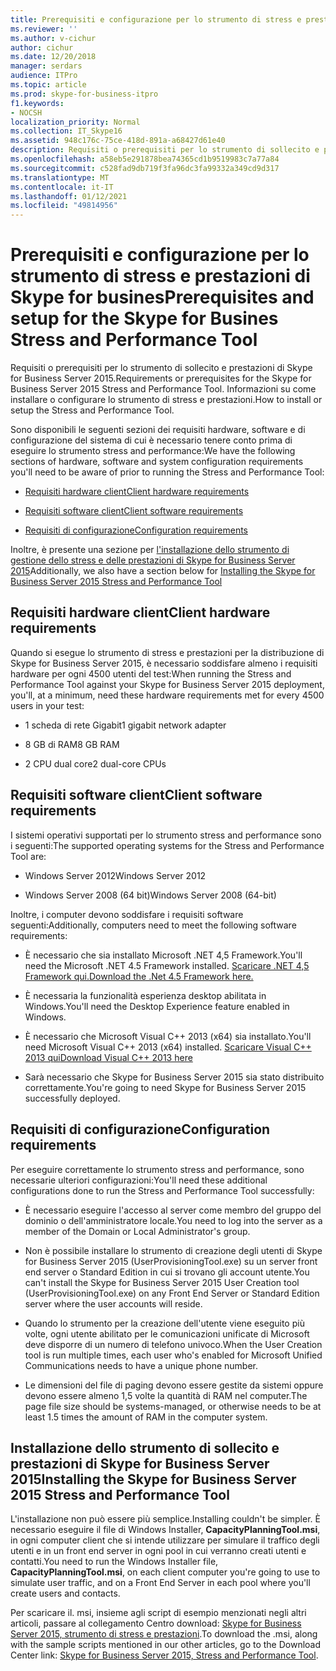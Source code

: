 ```yaml
---
title: Prerequisiti e configurazione per lo strumento di stress e prestazioni di Skype for busines
ms.reviewer: ''
ms.author: v-cichur
author: cichur
ms.date: 12/20/2018
manager: serdars
audience: ITPro
ms.topic: article
ms.prod: skype-for-business-itpro
f1.keywords:
- NOCSH
localization_priority: Normal
ms.collection: IT_Skype16
ms.assetid: 948c176c-75ce-418d-891a-a68427d61e40
description: Requisiti o prerequisiti per lo strumento di sollecito e prestazioni di Skype for Business Server 2015. Informazioni su come installare o configurare lo strumento di stress e prestazioni.
ms.openlocfilehash: a58eb5e291878bea74365cd1b9519983c7a77a84
ms.sourcegitcommit: c528fad9db719f3fa96dc3fa99332a349cd9d317
ms.translationtype: MT
ms.contentlocale: it-IT
ms.lasthandoff: 01/12/2021
ms.locfileid: "49814956"
---
```

# <a name="prerequisites-and-setup-for-the-skype-for-busines-stress-and-performance-tool"></a><span data-ttu-id="38b42-104">Prerequisiti e configurazione per lo strumento di stress e prestazioni di Skype for busines</span><span class="sxs-lookup"><span data-stu-id="38b42-104">Prerequisites and setup for the Skype for Busines Stress and Performance Tool</span></span>
 
<span data-ttu-id="38b42-105">Requisiti o prerequisiti per lo strumento di sollecito e prestazioni di Skype for Business Server 2015.</span><span class="sxs-lookup"><span data-stu-id="38b42-105">Requirements or prerequisites for the Skype for Business Server 2015 Stress and Performance Tool.</span></span> <span data-ttu-id="38b42-106">Informazioni su come installare o configurare lo strumento di stress e prestazioni.</span><span class="sxs-lookup"><span data-stu-id="38b42-106">How to install or setup the Stress and Performance Tool.</span></span>
  
<span data-ttu-id="38b42-107">Sono disponibili le seguenti sezioni dei requisiti hardware, software e di configurazione del sistema di cui è necessario tenere conto prima di eseguire lo strumento stress and performance:</span><span class="sxs-lookup"><span data-stu-id="38b42-107">We have the following sections of hardware, software and system configuration requirements you'll need to be aware of prior to running the Stress and Performance Tool:</span></span>
  
- [<span data-ttu-id="38b42-108">Requisiti hardware client</span><span class="sxs-lookup"><span data-stu-id="38b42-108">Client hardware requirements</span></span>](prerequisites-and-setup.md#ClientHardwareReqs)
    
- [<span data-ttu-id="38b42-109">Requisiti software client</span><span class="sxs-lookup"><span data-stu-id="38b42-109">Client software requirements</span></span>](prerequisites-and-setup.md#ClientSoftwareReqs)
    
- [<span data-ttu-id="38b42-110">Requisiti di configurazione</span><span class="sxs-lookup"><span data-stu-id="38b42-110">Configuration requirements</span></span>](prerequisites-and-setup.md#ConfigReqs)
    
<span data-ttu-id="38b42-111">Inoltre, è presente una sezione per [l'installazione dello strumento di gestione dello stress e delle prestazioni di Skype for Business Server 2015](prerequisites-and-setup.md#Installing)</span><span class="sxs-lookup"><span data-stu-id="38b42-111">Additionally, we also have a section below for [Installing the Skype for Business Server 2015 Stress and Performance Tool](prerequisites-and-setup.md#Installing)</span></span>
  
## <a name="client-hardware-requirements"></a><span data-ttu-id="38b42-112">Requisiti hardware client</span><span class="sxs-lookup"><span data-stu-id="38b42-112">Client hardware requirements</span></span>
<span data-ttu-id="38b42-113"><a name="ClientHardwareReqs"> </a></span><span class="sxs-lookup"><span data-stu-id="38b42-113"><a name="ClientHardwareReqs"> </a></span></span>

<span data-ttu-id="38b42-114">Quando si esegue lo strumento di stress e prestazioni per la distribuzione di Skype for Business Server 2015, è necessario soddisfare almeno i requisiti hardware per ogni 4500 utenti del test:</span><span class="sxs-lookup"><span data-stu-id="38b42-114">When running the Stress and Performance Tool against your Skype for Business Server 2015 deployment, you'll, at a minimum, need these hardware requirements met for every 4500 users in your test:</span></span>
  
- <span data-ttu-id="38b42-115">1 scheda di rete Gigabit</span><span class="sxs-lookup"><span data-stu-id="38b42-115">1 gigabit network adapter</span></span>
    
- <span data-ttu-id="38b42-116">8 GB di RAM</span><span class="sxs-lookup"><span data-stu-id="38b42-116">8 GB RAM</span></span>
    
- <span data-ttu-id="38b42-117">2 CPU dual core</span><span class="sxs-lookup"><span data-stu-id="38b42-117">2 dual-core CPUs</span></span>
    
## <a name="client-software-requirements"></a><span data-ttu-id="38b42-118">Requisiti software client</span><span class="sxs-lookup"><span data-stu-id="38b42-118">Client software requirements</span></span>
<span data-ttu-id="38b42-119"><a name="ClientSoftwareReqs"> </a></span><span class="sxs-lookup"><span data-stu-id="38b42-119"><a name="ClientSoftwareReqs"> </a></span></span>

<span data-ttu-id="38b42-120">I sistemi operativi supportati per lo strumento stress and performance sono i seguenti:</span><span class="sxs-lookup"><span data-stu-id="38b42-120">The supported operating systems for the Stress and Performance Tool are:</span></span>
  
- <span data-ttu-id="38b42-121">Windows Server 2012</span><span class="sxs-lookup"><span data-stu-id="38b42-121">Windows Server 2012</span></span>
    
- <span data-ttu-id="38b42-122">Windows Server 2008 (64 bit)</span><span class="sxs-lookup"><span data-stu-id="38b42-122">Windows Server 2008 (64-bit)</span></span>
    
<span data-ttu-id="38b42-123">Inoltre, i computer devono soddisfare i requisiti software seguenti:</span><span class="sxs-lookup"><span data-stu-id="38b42-123">Additionally, computers need to meet the following software requirements:</span></span>
  
- <span data-ttu-id="38b42-124">È necessario che sia installato Microsoft .NET 4,5 Framework.</span><span class="sxs-lookup"><span data-stu-id="38b42-124">You'll need the Microsoft .NET 4.5 Framework installed.</span></span> [<span data-ttu-id="38b42-125">Scaricare .NET 4,5 Framework qui.</span><span class="sxs-lookup"><span data-stu-id="38b42-125">Download the .Net 4.5 Framework here.</span></span>](https://www.microsoft.com/download/details.aspx?id=30653)
    
- <span data-ttu-id="38b42-126">È necessaria la funzionalità esperienza desktop abilitata in Windows.</span><span class="sxs-lookup"><span data-stu-id="38b42-126">You'll need the Desktop Experience feature enabled in Windows.</span></span>
    
- <span data-ttu-id="38b42-127">È necessario che Microsoft Visual C++ 2013 (x64) sia installato.</span><span class="sxs-lookup"><span data-stu-id="38b42-127">You'll need Microsoft Visual C++ 2013 (x64) installed.</span></span> [<span data-ttu-id="38b42-128">Scaricare Visual C++ 2013 qui</span><span class="sxs-lookup"><span data-stu-id="38b42-128">Download Visual C++ 2013 here</span></span>](https://www.microsoft.com/download/details.aspx?id=40784)
    
- <span data-ttu-id="38b42-129">Sarà necessario che Skype for Business Server 2015 sia stato distribuito correttamente.</span><span class="sxs-lookup"><span data-stu-id="38b42-129">You're going to need Skype for Business Server 2015 successfully deployed.</span></span>
    
## <a name="configuration-requirements"></a><span data-ttu-id="38b42-130">Requisiti di configurazione</span><span class="sxs-lookup"><span data-stu-id="38b42-130">Configuration requirements</span></span>
<span data-ttu-id="38b42-131"><a name="ConfigReqs"> </a></span><span class="sxs-lookup"><span data-stu-id="38b42-131"><a name="ConfigReqs"> </a></span></span>

<span data-ttu-id="38b42-132">Per eseguire correttamente lo strumento stress and performance, sono necessarie ulteriori configurazioni:</span><span class="sxs-lookup"><span data-stu-id="38b42-132">You'll need these additional configurations done to run the Stress and Performance Tool successfully:</span></span>
  
- <span data-ttu-id="38b42-133">È necessario eseguire l'accesso al server come membro del gruppo del dominio o dell'amministratore locale.</span><span class="sxs-lookup"><span data-stu-id="38b42-133">You need to log into the server as a member of the Domain or Local Administrator's group.</span></span>
    
- <span data-ttu-id="38b42-134">Non è possibile installare lo strumento di creazione degli utenti di Skype for Business Server 2015 (UserProvisioningTool.exe) su un server front end server o Standard Edition in cui si trovano gli account utente.</span><span class="sxs-lookup"><span data-stu-id="38b42-134">You can't install the Skype for Business Server 2015 User Creation tool (UserProvisioningTool.exe) on any Front End Server or Standard Edition server where the user accounts will reside.</span></span>
    
- <span data-ttu-id="38b42-135">Quando lo strumento per la creazione dell'utente viene eseguito più volte, ogni utente abilitato per le comunicazioni unificate di Microsoft deve disporre di un numero di telefono univoco.</span><span class="sxs-lookup"><span data-stu-id="38b42-135">When the User Creation tool is run multiple times, each user who's enabled for Microsoft Unified Communications needs to have a unique phone number.</span></span>
    
- <span data-ttu-id="38b42-136">Le dimensioni del file di paging devono essere gestite da sistemi oppure devono essere almeno 1,5 volte la quantità di RAM nel computer.</span><span class="sxs-lookup"><span data-stu-id="38b42-136">The page file size should be systems-managed, or otherwise needs to be at least 1.5 times the amount of RAM in the computer system.</span></span>
    
## <a name="installing-the-skype-for-business-server-2015-stress-and-performance-tool"></a><span data-ttu-id="38b42-137">Installazione dello strumento di sollecito e prestazioni di Skype for Business Server 2015</span><span class="sxs-lookup"><span data-stu-id="38b42-137">Installing the Skype for Business Server 2015 Stress and Performance Tool</span></span>
<span data-ttu-id="38b42-138"><a name="Installing"> </a></span><span class="sxs-lookup"><span data-stu-id="38b42-138"><a name="Installing"> </a></span></span>

<span data-ttu-id="38b42-139">L'installazione non può essere più semplice.</span><span class="sxs-lookup"><span data-stu-id="38b42-139">Installing couldn't be simpler.</span></span> <span data-ttu-id="38b42-140">È necessario eseguire il file di Windows Installer, **CapacityPlanningTool.msi**, in ogni computer client che si intende utilizzare per simulare il traffico degli utenti e in un front end server in ogni pool in cui verranno creati utenti e contatti.</span><span class="sxs-lookup"><span data-stu-id="38b42-140">You need to run the Windows Installer file, **CapacityPlanningTool.msi**, on each client computer you're going to use to simulate user traffic, and on a Front End Server in each pool where you'll create users and contacts.</span></span>
  
<span data-ttu-id="38b42-141">Per scaricare il. msi, insieme agli script di esempio menzionati negli altri articoli, passare al collegamento Centro download: [Skype for Business Server 2015, strumento di stress e prestazioni](https://www.microsoft.com/download/details.aspx?id=50367).</span><span class="sxs-lookup"><span data-stu-id="38b42-141">To download the .msi, along with the sample scripts mentioned in our other articles, go to the Download Center link: [Skype for Business Server 2015, Stress and Performance Tool](https://www.microsoft.com/download/details.aspx?id=50367).</span></span>
  

